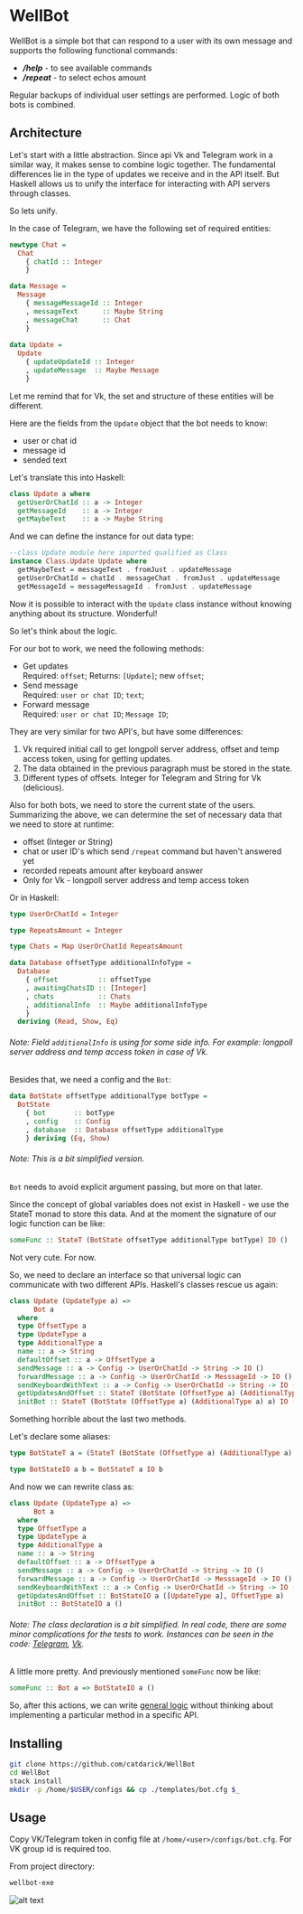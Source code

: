 # WellBot

WellBot is a simple bot that can respond to a user with its own message and supports the following functional commands:
  - *__/help__*   - to see available commands
  - *__/repeat__* - to select echos amount
  
Regular backups of individual user settings are performed.
Logic of both bots is combined.

## Architecture

Let's start with a little abstraction. Since api Vk and Telegram work in a similar way, it makes sense to combine logic together. 
The fundamental differences lie in the type of updates we receive and in the API itself. But Haskell allows us to unify the interface for interacting with API servers through classes.

So lets unify.

In the case of Telegram, we have the following set of required entities:

```haskell
newtype Chat =
  Chat
    { chatId :: Integer
    }

data Message =
  Message
    { messageMessageId :: Integer
    , messageText      :: Maybe String
    , messageChat      :: Chat
    }
    
data Update =
  Update
    { updateUpdateId :: Integer
    , updateMessage  :: Maybe Message
    }
```
Let me remind that for Vk, the set and structure of these entities will be different.

Here are the fields from the `Update` object that the bot needs to know:
- user or chat id
- message id
- sended text

Let's translate this into Haskell:
```haskell
class Update a where
  getUserOrChatId :: a -> Integer
  getMessageId    :: a -> Integer
  getMaybeText    :: a -> Maybe String
```

And we can define the instance for out data type:
```haskell
--class Update module here imported qualified as Class
instance Class.Update Update where
  getMaybeText = messageText . fromJust . updateMessage
  getUserOrChatId = chatId . messageChat . fromJust . updateMessage
  getMessageId = messageMessageId . fromJust . updateMessage
```

Now it is possible to interact with the `Update` class instance without knowing anything about its structure. Wonderful!


So let's think about the logic.

For our bot to work, we need the following methods:
- Get updates  
  Required: `offset`;
  Returns: `[Update]`; new `offset`;
- Send message  
  Required: `user or chat ID`; `text`;
- Forward message  
  Required: `user or chat ID`; `Message ID`;

They are very similar for two API's, but have some differences:

1) Vk required  initial call to get longpoll server address, offset and temp access token, using for getting updates.
2) The data obtained in the previous paragraph must be stored in the state.
3) Different types of offsets. Integer for Telegram and String for Vk (delicious).

Also for both bots, we need to store the current state of the users.
Summarizing the above, we can determine the set of necessary data that we need to store at runtime:
- offset (Integer or String)
- chat or user ID's which send `/repeat` command but haven't answered yet
- recorded repeats amount after keyboard answer
- Only for Vk - longpoll server address and temp access token

Or in Haskell:
```haskell
type UserOrChatId = Integer

type RepeatsAmount = Integer

type Chats = Map UserOrChatId RepeatsAmount

data Database offsetType additionalInfoType =
  Database
    { offset          :: offsetType
    , awaitingChatsID :: [Integer]
    , chats           :: Chats
    , additionalInfo  :: Maybe additionalInfoType
    }
  deriving (Read, Show, Eq)
```
###### Note: Field `additionalInfo` is using for some side info. For example: longpoll server address and temp access token in case of Vk.

Besides that, we need a config and the `Bot`: 

```haskell
data BotState offsetType additionalType botType =
  BotState
    { bot       :: botType
    , config    :: Config
    , database  :: Database offsetType additionalType
    } deriving (Eq, Show)

```
###### Note: This is a bit simplified version. 
`Bot` needs to avoid explicit argument passing, but more on that later.

Since the concept of global variables does not exist in Haskell - we use the StateT monad to store this data.
And at the moment the signature of our logic function can be like:

```haskell
someFunc :: StateT (BotState offsetType additionalType botType) IO ()
```

Not very cute. For now.

So, we need to declare an interface so that universal logic can communicate with two different APIs.
Haskell's classes rescue us again:
```haskell
class Update (UpdateType a) =>
      Bot a
  where
  type OffsetType a
  type UpdateType a
  type AdditionalType a
  name :: a -> String
  defaultOffset :: a -> OffsetType a
  sendMessage :: a -> Config -> UserOrChatId -> String -> IO ()
  forwardMessage :: a -> Config -> UserOrChatId -> MesssageId -> IO ()
  sendKeyboardWithText :: a -> Config -> UserOrChatId -> String -> IO ()
  getUpdatesAndOffset :: StateT (BotState (OffsetType a) (AdditionalType a) a) IO ([UpdateType a], OffsetType a)
  initBot :: StateT (BotState (OffsetType a) (AdditionalType a) a) IO ()
```
Something horrible about the last two methods.

Let's declare some aliases:
```haskell
type BotStateT a = (StateT (BotState (OffsetType a) (AdditionalType a) a))

type BotStateIO a b = BotStateT a IO b
```

And now we can rewrite class as:
```haskell
class Update (UpdateType a) =>
      Bot a
  where
  type OffsetType a
  type UpdateType a
  type AdditionalType a
  name :: a -> String
  defaultOffset :: a -> OffsetType a
  sendMessage :: a -> Config -> UserOrChatId -> String -> IO ()
  forwardMessage :: a -> Config -> UserOrChatId -> MesssageId -> IO ()
  sendKeyboardWithText :: a -> Config -> UserOrChatId -> String -> IO ()
  getUpdatesAndOffset :: BotStateIO a ([UpdateType a], OffsetType a)
  initBot :: BotStateIO a ()
```
###### Note: The class declaration is a bit simplified. In real code, there are some minor complications for the tests to work. Instances can be seen in the code: [Telegram](/src/Telegram/Instances.hs), [Vk](/src/Vk/Instances.hs).
A little more pretty. And previously mentioned `someFunc` now be like:

```haskell
someFunc :: Bot a => BotStateIO a ()
```
So, after this actions, we can write [general logic](/src/Bot/Logic.hs) without thinking about implementing a particular method in a specific API.
## Installing

```sh
git clone https://github.com/catdarick/WellBot
cd WellBot
stack install
mkdir -p /home/$USER/configs && cp ./templates/bot.cfg $_
```

## Usage
Copy  VK/Telegram token in config file at `/home/<user>/configs/bot.cfg`.
For VK group id is required too.

From project directory:
```sh
wellbot-exe
```



![alt text](https://github.com/catdarick/WellBot/blob/master/Demo.gif?raw=true)

